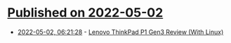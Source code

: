 # [Published on 2022-05-02](index.md)

* [2022-05-02, 06:21:28](https://news.ycombinator.com/item?id=31231968) - [Lenovo ThinkPad P1 Gen3 Review (With Linux)](https://ernestas.me/lenovo-thinkpad-p1-gen3)

